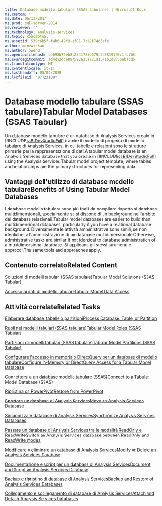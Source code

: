```yaml
---
title: Database modello tabulare (SSAS tabulare) | Microsoft Docs
ms.custom: ''
ms.date: 06/13/2017
ms.prod: sql-server-2014
ms.reviewer: ''
ms.technology: analysis-services
ms.topic: conceptual
ms.assetid: 539c6b5f-f4b6-42f9-af81-7c02f74d5efe
author: minewiskan
ms.author: owend
ms.openlocfilehash: ce698b79eb8c2341786c079c7e8819790c1fc7b8
ms.sourcegitcommit: ad4d92dce894592a259721a1571b1d8736abacdb
ms.translationtype: MT
ms.contentlocale: it-IT
ms.lasthandoff: 08/04/2020
ms.locfileid: "87723100"
---
```

# <a name="tabular-model-databases-ssas-tabular"></a><span data-ttu-id="54165-102">Database modello tabulare (SSAS tabulare)</span><span class="sxs-lookup"><span data-stu-id="54165-102">Tabular Model Databases (SSAS Tabular)</span></span>
  <span data-ttu-id="54165-103">Un database modello tabulare è un database di Analysis Services creato in [!INCLUDE[ssBIDevStudioFull](../../includes/ssbidevstudiofull-md.md)] tramite il modello di progetto di modello tabulare di Analysis Services, in cui tabelle e relazioni sono le strutture primarie per la rappresentazione di dati.</span><span class="sxs-lookup"><span data-stu-id="54165-103">A tabular model database is an Analysis Services database that you create in [!INCLUDE[ssBIDevStudioFull](../../includes/ssbidevstudiofull-md.md)] using the Analysis Services Tabular model project template, where tables and relationships are the primary structures for representing data.</span></span>  
  
## <a name="benefits-of-using-tabular-model-databases"></a><span data-ttu-id="54165-104">Vantaggi dell'utilizzo di database modello tabulare</span><span class="sxs-lookup"><span data-stu-id="54165-104">Benefits of Using Tabular Model Databases</span></span>  
 <span data-ttu-id="54165-105">I database modello tabulare sono più facili da compilare rispetto ai database multidimensionali, specialmente se si dispone di un background nell'ambito dei database relazionali.</span><span class="sxs-lookup"><span data-stu-id="54165-105">Tabular model databases are easier to build than multidimensional databases, particularly if you have a relational database background.</span></span> <span data-ttu-id="54165-106">Diversamente le attività amministrative sono simili, se non identiche, all'amministrazione di un database multidimensionale.</span><span class="sxs-lookup"><span data-stu-id="54165-106">Otherwise, administrative tasks are similar if not identical to database administration of a multidimensional database.</span></span> <span data-ttu-id="54165-107">Si applicano gli stessi strumenti e approcci.</span><span class="sxs-lookup"><span data-stu-id="54165-107">The same tools and approaches apply.</span></span>  
  
## <a name="related-content"></a><span data-ttu-id="54165-108">Contenuto correlato</span><span class="sxs-lookup"><span data-stu-id="54165-108">Related Content</span></span>  
 [<span data-ttu-id="54165-109">Soluzioni di modelli tabulari &#40;SSAS tabulare&#41;</span><span class="sxs-lookup"><span data-stu-id="54165-109">Tabular Model Solutions &#40;SSAS Tabular&#41;</span></span>](../tabular-model-solutions-ssas-tabular.md)  
  
 [<span data-ttu-id="54165-110">Accesso ai dati di modello tabulare</span><span class="sxs-lookup"><span data-stu-id="54165-110">Tabular Model Data Access</span></span>](tabular-model-data-access.md)  
  
## <a name="related-tasks"></a><span data-ttu-id="54165-111">Attività correlate</span><span class="sxs-lookup"><span data-stu-id="54165-111">Related Tasks</span></span>  
 [<span data-ttu-id="54165-112">Elaborare database, tabelle o partizioni</span><span class="sxs-lookup"><span data-stu-id="54165-112">Process Database, Table, or Partition</span></span>](process-database-table-or-partition-analysis-services.md)  
  
 [<span data-ttu-id="54165-113">Ruoli nei modelli tabulari &#40;SSAS tabulare&#41;</span><span class="sxs-lookup"><span data-stu-id="54165-113">Tabular Model Roles &#40;SSAS Tabular&#41;</span></span>](tabular-model-roles-ssas-tabular.md)  
  
 [<span data-ttu-id="54165-114">Partizioni di modelli tabulari &#40;SSAS tabulare&#41;</span><span class="sxs-lookup"><span data-stu-id="54165-114">Tabular Model Partitions &#40;SSAS Tabular&#41;</span></span>](tabular-model-partitions-ssas-tabular.md)  
  
 [<span data-ttu-id="54165-115">Configurare l'accesso in memoria o DirectQuery per un database di modello tabulare</span><span class="sxs-lookup"><span data-stu-id="54165-115">Configure In-Memory or DirectQuery Access for a Tabular Model Database</span></span>](enable-directquery-mode-in-ssms.md)  
  
 [<span data-ttu-id="54165-116">Connettersi a un database modello tabulare &#40;SSAS&#41;</span><span class="sxs-lookup"><span data-stu-id="54165-116">Connect to a Tabular Model Database &#40;SSAS&#41;</span></span>](connect-to-a-tabular-model-database-ssas.md)  
  
 [<span data-ttu-id="54165-117">Ripristina da PowerPivot</span><span class="sxs-lookup"><span data-stu-id="54165-117">Restore from PowerPivot</span></span>](restore-from-power-pivot.md)  
  
 [<span data-ttu-id="54165-118">Spostare un database di Analysis Services</span><span class="sxs-lookup"><span data-stu-id="54165-118">Move an Analysis Services Database</span></span>](../multidimensional-models/move-an-analysis-services-database.md)  
  
 [<span data-ttu-id="54165-119">Sincronizzare database di Analysis Services</span><span class="sxs-lookup"><span data-stu-id="54165-119">Synchronize Analysis Services Databases</span></span>](../multidimensional-models/synchronize-analysis-services-databases.md)  
  
 [<span data-ttu-id="54165-120">Passare un database di Analysis Services tra le modalità ReadOnly e ReadWrite</span><span class="sxs-lookup"><span data-stu-id="54165-120">Switch an Analysis Services database between ReadOnly and ReadWrite modes</span></span>](../multidimensional-models/switch-an-analysis-services-database-between-readonly-and-readwrite-modes.md)  
  
 [<span data-ttu-id="54165-121">Modificare o eliminare un database di Analysis Services</span><span class="sxs-lookup"><span data-stu-id="54165-121">Modify or Delete an Analysis Services Database</span></span>](../multidimensional-models/modify-or-delete-an-analysis-services-database.md)  
  
 [<span data-ttu-id="54165-122">Documentazione e script per un database di Analysis Services</span><span class="sxs-lookup"><span data-stu-id="54165-122">Document and Script an Analysis Services Database</span></span>](../multidimensional-models/document-and-script-an-analysis-services-database.md)  
  
 [<span data-ttu-id="54165-123">Backup e ripristino di database di Analysis Services</span><span class="sxs-lookup"><span data-stu-id="54165-123">Backup and Restore of Analysis Services Databases</span></span>](../multidimensional-models/backup-and-restore-of-analysis-services-databases.md)  
  
 [<span data-ttu-id="54165-124">Collegamento e scollegamento di database di Analysis Services</span><span class="sxs-lookup"><span data-stu-id="54165-124">Attach and Detach Analysis Services Databases</span></span>](../multidimensional-models/attach-and-detach-analysis-services-databases.md)  
  
  
